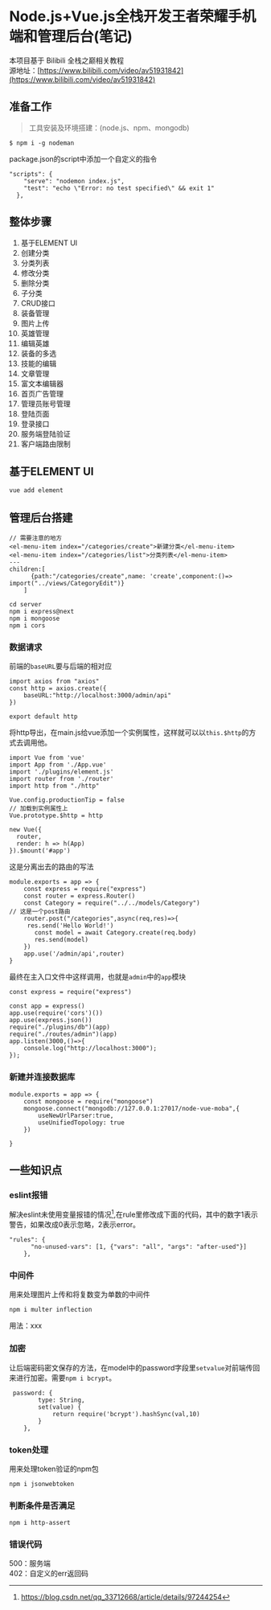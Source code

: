 # Node.js+Vue.js全栈开发王者荣耀手机端和管理后台(笔记)
本项目基于 Bilibili 全栈之巅相关教程  
源地址：[https://www.bilibili.com/video/av51931842](https://www.bilibili.com/video/av51931842)

## 准备工作
>工具安装及环境搭建：(node.js、npm、mongodb)
```
$ npm i -g nodeman
```
package.json的script中添加一个自定义的指令
```
"scripts": {
    "serve": "nodemon index.js",
    "test": "echo \"Error: no test specified\" && exit 1"
  },
```
## 整体步骤
1. 基于ELEMENT UI
2. 创建分类
3. 分类列表
4. 修改分类
5. 删除分类
6. 子分类
7. CRUD接口
8. 装备管理
9. 图片上传
10. 英雄管理
11. 编辑英雄
12. 装备的多选
13. 技能的编辑
14. 文章管理
15. 富文本编辑器
16. 首页广告管理
17. 管理员账号管理
18. 登陆页面
19. 登录接口
20. 服务端登陆验证
21. 客户端路由限制

## 基于ELEMENT UI
``` bash
vue add element 
```
## 管理后台搭建

```
// 需要注意的地方
<el-menu-item index="/categories/create">新建分类</el-menu-item>
<el-menu-item index="/categories/list">分类列表</el-menu-item>
---
children:[
      {path:"/categories/create",name: 'create',component:()=> import("../views/CategoryEdit")}
    ]
```

```
cd server
npm i express@next
npm i mongoose
npm i cors
```
### 数据请求
前端的`baseURL`要与后端的相对应
```
import axios from "axios"
const http = axios.create({
    baseURL:"http://localhost:3000/admin/api"
})

export default http
```
将http导出，在main.js给vue添加一个实例属性，这样就可以以`this.$http`的方式去调用他。
```
import Vue from 'vue'
import App from './App.vue'
import './plugins/element.js'
import router from './router'
import http from "./http"

Vue.config.productionTip = false
// 加载到实例属性上
Vue.prototype.$http = http

new Vue({
  router,
  render: h => h(App)
}).$mount('#app')

```
这是分离出去的路由的写法
```
module.exports = app => {
    const express = require("express")
    const router = express.Router()
    const Category = require("../../models/Category")
// 这是一个post路由 
    router.post("/categories",async(req,res)=>{
     res.send('Hello World!')
       const model = await Category.create(req.body)
       res.send(model)
    }) 
    app.use('/admin/api',router)
}
```
最终在主入口文件中这样调用，也就是`admin`中的`app`模块
```{7}
const express = require("express")

const app = express()
app.use(require('cors')())
app.use(express.json())
require("./plugins/db")(app)
require("./routes/admin")(app)
app.listen(3000,()=>{
    console.log("http://localhost:3000");
});
```
### 新建并连接数据库
```
module.exports = app => {
    const mongoose = require("mongoose")
    mongoose.connect("mongodb://127.0.0.1:27017/node-vue-moba",{
        useNewUrlParser:true,
        useUnifiedTopology: true
    })

}
```

## 一些知识点

### eslint报错
解决eslint未使用变量报错的情况[^1],在rule里修改成下面的代码，其中的数字1表示警告，如果改成0表示忽略，2表示error。

```
"rules": {
      "no-unused-vars": [1, {"vars": "all", "args": "after-used"}]
    },
```
### 中间件
用来处理图片上传和将复数变为单数的中间件
```
npm i multer inflection
```
用法：xxx
### 加密
让后端密码密文保存的方法，在model中的password字段里`setvalue`对前端传回来进行加密。需要`npm i bcrypt`。
```{4}
 password: {
        type: String,
        set(value) {
            return require('bcrypt').hashSync(val,10)
        }
    },
```
### token处理
用来处理token验证的npm包
``` 
npm i jsonwebtoken
```
### 判断条件是否满足

``` 
npm i http-assert
```
### 错误代码
500：服务端  
402：自定义的err返回码


[^1]:https://blog.csdn.net/qq_33712668/article/details/97244254